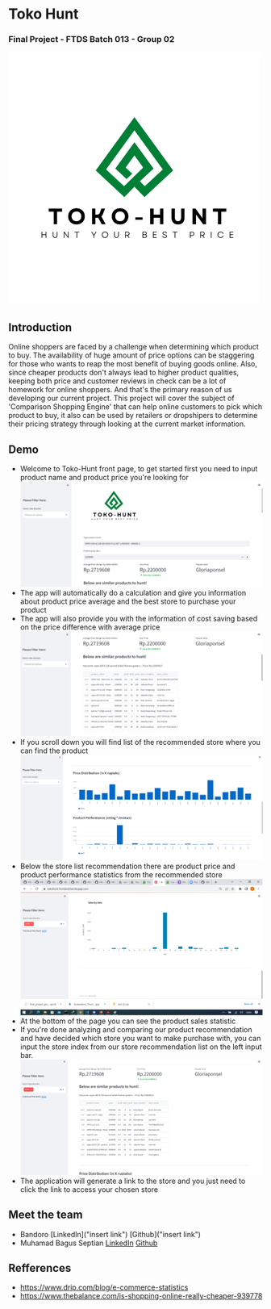 # **Toko Hunt**
### Final Project - FTDS Batch 013 - Group 02
![Final Project - Study Group 02](https://github.com/H8-Assignments-Bay/p2---final-project-ftds-013-group-002/blob/main/deployment/Teal_Dark_Blue_Elegant_Modern_Letter_A_Rocket_Logo-removebg-preview.png)

## Introduction
Online shoppers are faced by a challenge when determining which product to buy. The availability of huge amount of price options can be staggering for those who wants to reap the most benefit of buying goods online. Also, since cheaper products don't always lead to higher product qualities, keeping both price and customer reviews in check can be a lot of homework for online shoppers. And that's the primary reason of us developing our current project. This project will cover the subject of 'Comparison Shopping Engine' that can help online customers to pick which product to buy, it also can be used by retailers or dropshipers to determine their pricing strategy through looking at the current market information.

## Demo

* Welcome to Toko-Hunt front page, to get started first you need to input product name and product price you're looking for
![images](https://github.com/H8-Assignments-Bay/p2---final-project-ftds-013-group-002/blob/main/images/frontend_1.png)
* The app will automatically do a calculation and give you information about product price average and the best store to purchase your product
* The app will also provide you with the information of cost saving based on the price difference with average price
![images](https://github.com/H8-Assignments-Bay/p2---final-project-ftds-013-group-002/blob/main/images/frontend_2.png)
* If you scroll down you will find list of the recommended store where you can find the product
![images](https://github.com/H8-Assignments-Bay/p2---final-project-ftds-013-group-002/blob/main/images/frontend_3.png)
* Below the store list recommendation there are product price and product performance statistics from the recommended store
![images](https://github.com/H8-Assignments-Bay/p2---final-project-ftds-013-group-002/blob/main/images/frontend_4.png)
* At the bottom of the page you can see the product sales statistic
* If you're done analyzing and comparing our product recommendation and have decided which store you want to make purchase with, you can input the store index from our store recommendation list on the left input bar.
![images](https://github.com/H8-Assignments-Bay/p2---final-project-ftds-013-group-002/blob/main/images/frontend_5.png)
* The application will generate a link to the store and you just need to click the link to access your chosen store

## Meet the team

* Bandoro [LinkedIn]("insert link")   [Github]("insert link")
* Muhamad Bagus Septian [LinkedIn](https://www.linkedin.com/in/muhamad-bagus-septian-55881173/)   [Github](https://github.com/bagus-septian)

## Refferences
* https://www.drip.com/blog/e-commerce-statistics
* https://www.thebalance.com/is-shopping-online-really-cheaper-939778
